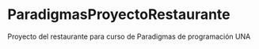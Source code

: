 # ParadigmasProyectoRestaurante
Proyecto del restaurante para curso de Paradigmas de programación UNA
